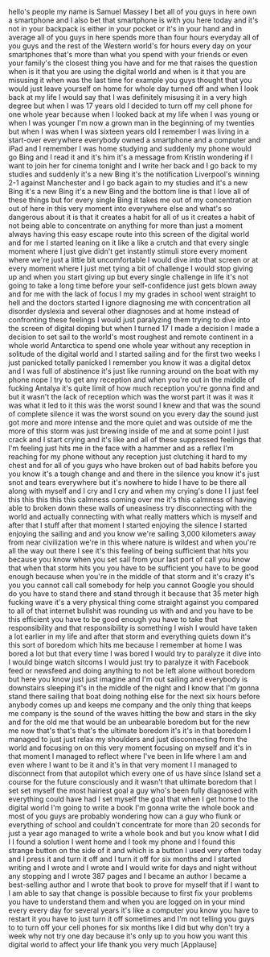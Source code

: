 
hello&#39;s people my name is Samuel Massey
I bet all of you guys in here own a
smartphone and I also bet that
smartphone is with you here today and
it&#39;s not in your backpack is either in
your pocket or it&#39;s in your hand
and in average all of you guys in here
spends more than four hours everyday all
of you guys and the rest of the Western
world&#39;s for hours every day on your
smartphones that&#39;s more than what you
spend with your friends or even your
family&#39;s the closest thing you have and
for me that raises the question when is
it that you are using the digital world
and when is it that you are misusing it
when was the last time for example you
guys thought that you would just leave
yourself on home for whole day turned
off and when I look back at my life I
would say that I was definitely misusing
it in a very high degree but when I was
17 years old I decided to turn off my
cell phone for one whole year because
when I looked back at my life when I was
young or when I was younger
I&#39;m now a grown man in the beginning of
my twenties but when I was when I was
sixteen years old I remember I was
living in a start-over everywhere
everybody owned a smartphone and a
computer and iPad and I remember I was
home studying and suddenly my phone
would go Bing and I read it and it&#39;s him
it&#39;s a message from Kristin wondering if
I want to join her for cinema tonight
and I write her back and I go back to my
studies and suddenly it&#39;s a new Bing
it&#39;s the notification Liverpool&#39;s
winning 2-1 against Manchester and I go
back again to my studies and it&#39;s a new
Bing it&#39;s a new Bing it&#39;s a new Bing and
the bottom line is that I love all of
these things but for every single Bing
it takes me out of my concentration out
of here in this very moment into
everywhere else and what&#39;s so dangerous
about it is that it creates a habit for
all of us it creates a habit of
not being able to concentrate on
anything for more than just a moment
always having this easy escape route
into this screen of the digital world
and for me I started leaning on it like
a like a crutch and that every single
moment where I just give didn&#39;t get
instantly stimuli store every moment
where we&#39;re just a little bit
uncomfortable I would dive into that
screen or at every moment where I just
met tying a bit of challenge I would
stop giving up and when you start giving
up but every single challenge in life
it&#39;s not going to take a long time
before your self-confidence just gets
blown away and for me with the lack of
focus I my my grades in school went
straight to hell and the doctors started
I ignore diagnosing me with
concentration all disorder dyslexia and
several other diagnoses and at home
instead of confronting these feelings I
would just paralyzing them trying to
dive into the screen of digital doping
but when I turned 17 I made a decision I
made a decision to set sail to the
world&#39;s most roughest and remote
continent in a whole world Antarctica to
spend one whole year without any
reception in solitude of the digital
world and I started sailing and for the
first two weeks I just panicked totally
panicked I remember you know it was a
digital detox and I was full of
abstinence it&#39;s just like running around
on the boat with my phone nope I try to
get any reception and when you&#39;re out in
the middle of fucking Antalya it&#39;s quite
limit of how much reception you&#39;re gonna
find and but it wasn&#39;t the lack of
reception which was the worst part it
was it was it was what it led to it
this was the worst sound I knew and that
was the sound of complete silence
it was the worst sound on you every day
the sound just got more and more intense
and the more quiet and was outside of me
the more of this storm was just brewing
inside of me and at some point I just
crack and I start crying and it&#39;s like
and all of these suppressed feelings
that I&#39;m feeling just hits me in the
face with a hammer and as a reflex I&#39;m
reaching for my phone without any
reception just clutching it hard to my
chest and for all of you guys who have
broken out of bad habits before you you
know it&#39;s a tough change and and there
in the silence you know it&#39;s just snot
and tears everywhere but it&#39;s nowhere to
hide I have to be there all along with
myself and I cry and I cry and when my
crying&#39;s done I I just feel this this
this this this calmness coming over me
it&#39;s this calmness of having able to
broken down these walls of uneasiness
try disconnecting with the world and
actually connecting with what really
matters which is myself and after that I
stuff after that moment I started
enjoying the silence I started enjoying
the sailing and and you know we&#39;re
sailing 3,000 kilometers away from near
civilization
we&#39;re in this where nature is wildest
and when you&#39;re all the way out there I
see it&#39;s this feeling of being
sufficient that hits you because you
know when you set sail from your last
port of call you know that when that
storm hits you you have to be sufficient
you have to be good enough because when
you&#39;re in the middle of that storm and
it&#39;s crazy it&#39;s you you cannot call call
somebody for help you cannot Google
you should do you have to stand there
and stand through it because that 35
meter high fucking wave it&#39;s a very
physical thing come straight against you
compared to all of that internet
bullshit was rounding us with and and
you have to be this efficient you have
to be good enough you have to take that
responsibility and that responsibility
is something I wish I would have taken a
lot earlier in my life and after that
storm and everything quiets down it&#39;s
this sort of boredom which hits me
because I remember at home I was bored
a lot but that every time I was bored I
would try to paralyze it dive into I
would binge watch sitcoms I would just
try to paralyze it with Facebook feed or
newsfeed and doing anything to not be
left alone without boredom but here you
know just just imagine and I&#39;m out
sailing and everybody is downstairs
sleeping it&#39;s in the middle of the night
and I know that I&#39;m gonna stand there
sailing that boat doing nothing else for
the next six hours before anybody comes
up and keeps me company and the only
thing that keeps me company is the sound
of the waves hitting the bow and stars
in the sky and for the old me that would
be an unbearable boredom but for the new
me now that&#39;s that&#39;s that&#39;s the ultimate
boredom it&#39;s it&#39;s in that boredom I
managed to just just relax my shoulders
and just disconnecting from the world
and focusing on on this very moment
focusing on myself and it&#39;s in that
moment I managed to reflect where I&#39;ve
been in life where I am and even where I
want to be it and it&#39;s in that very
moment I I managed to disconnect from
that autopilot which every one of us
have since Island set a course for the
future consciously and it wasn&#39;t that
ultimate boredom that I set set myself
the most hairiest goal a guy who&#39;s been
fully diagnosed with everything could
have had I set myself the goal that when
I get home to the digital world I&#39;m
going to write a book I&#39;m gonna write
the whole book and most of you guys are
probably wondering how can a guy who
flunk or everything of school and
couldn&#39;t concentrate for more than 20
seconds for just a year ago managed to
write a whole book and but you know what
I did I I found a solution I went home
and I took my phone and I found this
strange button on the side of it and
which is a button I used very often
today and I press it and turn it off and
I turn it off for six months and I
started writing and I wrote and I wrote
and I would write for days and night
without any stopping and I wrote 387
pages and I became an author I became a
best-selling author and I wrote that
book to prove for myself that if I want
to I am able to say that change is
possible because to first fix your
problems you have to understand them and
when you are logged on in your mind
every every day for several years it&#39;s
like a computer you know you have to
restart it you have to just turn it off
sometimes and I&#39;m not telling you guys
to to turn off your cell phones for six
months like I did but why don&#39;t try a
week why not try one day because it&#39;s
only up to you how you want this digital
world to affect your life thank you very
much
[Applause]
